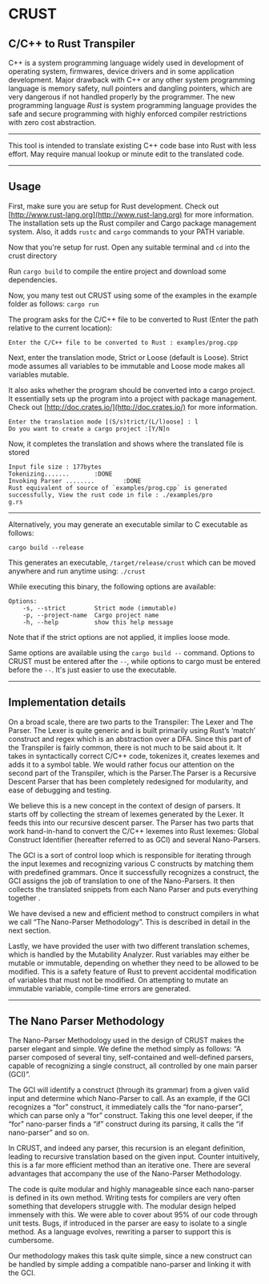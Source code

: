 # CRUST

## C/C++ to Rust Transpiler

C++ is a system programming language widely used in development of operating system,  firmwares, device drivers and in some application development. Major drawback with C++ or any other system programming language is memory safety, null pointers and dangling pointers, which are very dangerous if not handled properly by the programmer. The new programming language *Rust* is system programming language provides the safe and secure programming with highly enforced compiler restrictions with zero cost abstraction.

---

This tool is intended to translate existing C++ code base into Rust with less effort.
May require manual lookup or minute edit to the translated code.

---

## Usage

First, make sure you are setup for Rust development. Check out [http://www.rust-lang.org](http://www.rust-lang.org) for more information. The installation sets up the Rust compiler and Cargo package management system. Also, it adds `rustc` and `cargo` commands to your PATH variable.

Now that you're setup for rust. Open any suitable terminal and `cd` into the crust directory

Run `cargo build` to compile the entire project and download some dependencies.

Now, you many test out CRUST using some of the examples in the example folder as follows:
`cargo run`

The program asks for the C/C++ file to be converted to Rust (Enter the path relative to the current location):
```
Enter the C/C++ file to be converted to Rust : examples/prog.cpp
```
Next, enter the translation mode, Strict or Loose (default is Loose). Strict mode assumes all variables to be immutable and Loose mode makes all variables mutable.

It also asks whether the program should be converted into a cargo project. It essentially sets up the program into a project with package management. Check out [http://doc.crates.io/](http://doc.crates.io/) for more information.
```
Enter the translation mode [(S/s)trict/(L/l)oose] : l
Do you want to create a cargo project :[Y/N]n
```

Now, it completes the translation and shows where the translated file is stored
```
Input file size : 177bytes
Tokenizing.......       :DONE
Invoking Parser ........        :DONE
Rust equivalent of source of `examples/prog.cpp` is generated successfully, View the rust code in file : ./examples/pro
g.rs
```

---

Alternatively, you may generate an executable similar to C executable as follows:

`cargo build --release`

This generates an executable, `/target/release/crust` which can be moved anywhere and run anytime using:
`./crust`

While executing this binary, the following options are available:

```
Options:
    -s, --strict        Strict mode (immutable)
    -p, --project-name  Cargo project name
    -h, --help          show this help message
```

Note that if the strict options are not applied, it implies loose mode.

Same options are available using the `cargo build --` command. Options to CRUST must be entered after the `--`, while options to cargo must be entered before the `--`. It's just easier to use the executable.

---

## Implementation details

On a broad scale, there are two parts to the Transpiler: The Lexer and The Parser. The Lexer is quite generic and is built primarily using Rust’s ‘match’ construct and regex which is an abstraction over a DFA. Since this part of the Transpiler is fairly common, there is not much to be said about it. It takes in syntactically correct C/C++ code, tokenizes it, creates lexemes and adds it to a symbol table. We would rather focus our attention on the second part of the Transpiler, which is the Parser.The Parser is a Recursive Descent Parser that has been completely redesigned for modularity, and ease of debugging and testing.

We believe this is a new concept in the context of design of parsers. It starts off by collecting the stream of lexemes generated by the Lexer. It feeds this into our recursive descent parser. The Parser has two parts that work hand-in-hand to convert the C/C++ lexemes into Rust lexemes: Global Construct Identifier (hereafter referred to as GCI) and several Nano-Parsers.

The GCI is a sort of control loop which is responsible for iterating through the input lexemes and recognizing various C constructs by matching them with predefined grammars. Once it successfully recognizes a construct, the GCI assigns the job of translation to one of the Nano-Parsers. It then collects the translated snippets from each Nano Parser and puts everything together .

We have devised a new and efficient method to construct compilers in what we call “The Nano-Parser Methodology”. This is described in detail in the next section.

Lastly, we have provided the user with two different translation schemes, which is handled by the Mutability Analyzer. Rust variables may either be mutable or immutable, depending on whether they need to be allowed to be modified. This is a safety feature of Rust to prevent accidental modification of variables that must not be modified. On attempting to mutate an immutable variable, compile-time errors are generated.

---

## The Nano Parser Methodology
The Nano-Parser Methodology used in the design of CRUST makes the parser elegant and simple. We define the method simply as follows: “A parser composed of several tiny, self-contained and well-defined parsers, capable of recognizing a single construct, all controlled by one main parser (GCI)”.

The GCI will identify a construct (through its grammar) from a given valid input and determine which Nano-Parser to call. As an example, if the GCI recognizes a “for” construct, it immediately calls the “for nano-parser”, which can parse only a “for” construct. Taking this one level deeper, if the “for” nano-parser finds a “if” construct during its parsing, it calls the “if nano-parser” and so on.

In CRUST, and indeed any parser, this recursion is an elegant definition, leading to recursive translation based on the given input. Counter intuitively, this is a far more efficient method than an iterative one.
There are several advantages that accompany the use of the Nano-Parser Methodology.

The code is quite modular and highly manageable since each nano-parser is defined in its own method. Writing tests for compilers are very often something that developers struggle with. The modular design helped immensely with this. We were able to cover about 95% of our code through unit tests. Bugs, if introduced in the parser are easy to isolate to a single method. As a language evolves, rewriting a parser to support this is cumbersome.

Our methodology makes this task quite simple, since a new construct can be handled by simple adding a compatible nano-parser and linking it with the GCI.
